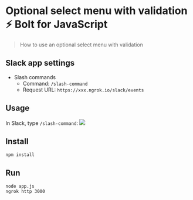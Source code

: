 # Optional select menu with validation ⚡️ Bolt for JavaScript
> How to use an optional select menu with validation

## Slack app settings

- Slash commands
  - Command: `/slash-command`
  - Request URL: `https://xxx.ngrok.io/slack/events`

## Usage

In Slack, type `/slash-command`:
<img src="https://github.com/mwbrooks/slack-sdk-examples/raw/main/bolt-js/684-optional-select/screenshot.png" />


## Install

```
npm install
```

## Run

```
node app.js
ngrok http 3000
```
